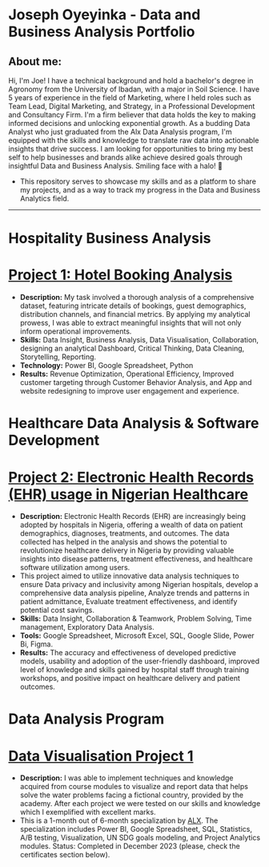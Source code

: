 # Joseph Oyeyinka - Data and Business Analysis Portfolio 

## About me: 
Hi, I'm Joe! I have a technical background and hold a bachelor's degree in Agronomy from the University of Ibadan, with a major in Soil Science. I have 5 years of experience in the field of Marketing, 
where I held roles such as Team Lead, Digital Marketing, and Strategy, in a Professional Development and Consultancy Firm.
I'm a firm believer that data holds the key to making informed decisions and unlocking exponential growth. As a budding Data Analyst who just graduated from the Alx Data Analysis program, 
I'm equipped with the skills and knowledge to translate raw data into actionable insights that drive success. I am looking for opportunities to bring my best self to help businesses and brands alike achieve desired goals through insightful Data and Business Analysis. Smiling face with a halo! 👼

* This repository serves to showcase my skills and as a platform to share my projects, and as a way to track my progress in the Data and Business Analytics field.
---

# Hospitality Business Analysis

# [Project 1: Hotel Booking Analysis](https://drive.google.com/drive/folders/1Zhr3J-D9rqNIBpQdnDGYEEGYnNkyxibO?usp=sharing)

* **Description:** My task involved a thorough analysis of a comprehensive dataset, featuring intricate details of bookings, guest demographics, distribution channels, and financial metrics. By applying my analytical prowess, I was able to extract meaningful insights that will not only inform operational improvements.
* **Skills:** Data Insight, Business Analysis, Data Visualisation, Collaboration, designing an analytical Dashboard, Critical Thinking, Data Cleaning, Storytelling, Reporting.
* **Technology:** Power BI, Google Spreadsheet, Python
* **Results:** Revenue Optimization, Operational Efficiency, Improved customer targeting through Customer Behavior Analysis, and App and website redesigning to improve user engagement and experience.


# Healthcare Data Analysis & Software Development 

# [Project 2: Electronic Health Records (EHR) usage in Nigerian Healthcare](https://docs.google.com/presentation/d/1nOWYfj_K9lwoT3Eg-e-0mA4OPCyFiEbhe7hDTazxrCI/edit?usp=sharing)

* **Description:** Electronic Health Records (EHR) are increasingly being adopted by hospitals in Nigeria, offering a wealth of data on patient demographics, diagnoses, treatments, and outcomes. 
The data collected has helped in the analysis and shows the potential to revolutionize healthcare delivery in Nigeria by providing valuable insights into disease patterns, treatment effectiveness, and healthcare software utilization among users.
* This project aimed to utilize innovative data analysis techniques to ensure Data privacy and inclusivity among Nigerian hospitals, develop a comprehensive data analysis pipeline, 
Analyze trends and patterns in patient admittance, Evaluate treatment effectiveness, and identify potential cost savings.
* **Skills:** Data Insight, Collaboration & Teamwork, Problem Solving, Time management, Exploratory Data Analysis.
* **Tools:** Google Spreadsheet, Microsoft Excel, SQL, Google Slide, Power Bi, Figma.
* **Results:** The accuracy and effectiveness of developed predictive models, usability and adoption of the user-friendly dashboard, improved level of knowledge and skills gained by hospital staff through training workshops, and positive impact on healthcare delivery and patient outcomes.


# Data Analysis Program 

# [Data Visualisation Project 1](https://drive.google.com/drive/folders/1NG7SK9ybQR4pCiyzu6UO6ErFGrFU6xgf?usp=sharing)

* **Description:** I was able to implement techniques and knowledge acquired from course modules to visualize and report data that helps solve the water problems facing a fictional country, provided by the academy. After each project we were tested on our skills and knowledge which I exemplified with excellent marks.
* This is a 1-month out of 6-month specialization by [ALX](https://www.alxafrica.com/). The specialization includes Power BI, Google Spreadsheet, SQL, Statistics, A/B testing, Visualization, UN SDG goals modeling, and Project Analytics modules.
Status: Completed in December 2023 (please, check the certificates section below).
